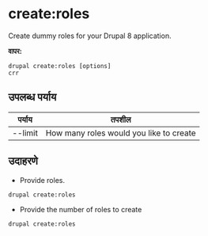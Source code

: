 # create:roles
Create dummy roles for your Drupal 8 application.

**वापर:**
```
drupal create:roles [options]
crr
```

## उपलब्ध पर्याय
पर्याय | तपशील
-------|-------------
--limit | How many roles would you like to create

## उदाहरणे
* Provide roles.
```
drupal create:roles
```
* Provide the number of roles to create
```
drupal create:roles
```
